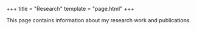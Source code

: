 +++
title = "Research"
template = "page.html"
+++

This page contains information about my research work and publications. 